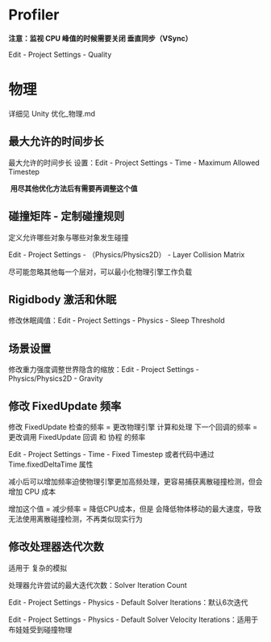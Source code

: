 

# Profiler

**注意：监视 CPU 峰值的时候需要关闭 垂直同步（VSync）**

Edit - Project Settings - Quality



# 物理

详细见 Unity 优化_物理.md



## 最大允许的时间步长

最大允许的时间步长 设置：Edit - Project Settings - Time - Maximum Allowed Timestep

​	**用尽其他优化方法后有需要再调整这个值**



## 碰撞矩阵 - 定制碰撞规则

定义允许哪些对象与哪些对象发生碰撞

Edit - Project Settings - （Physics/Physics2D） - Layer Collision Matrix

尽可能忽略其他每一个层对，可以最小化物理引擎工作负载



## Rigidbody 激活和休眠

修改休眠阈值：Edit - Project Settings - Physics - Sleep Threshold



## 场景设置

修改重力强度调整世界隐含的缩放：Edit - Project Settings - Physics/Physics2D - Gravity 



## 修改 FixedUpdate 频率

修改 FixedUpdate 检查的频率 = 更改物理引擎 计算和处理 下一个回调的频率 = 更改调用 FixedUpdate 回调 和 协程 的频率

Edit - Project Settings - Time - Fixed Timestep 或者代码中通过 Time.fixedDeltaTime 属性



减小后可以增加频率迫使物理引擎更加高频处理，更容易捕获离散碰撞检测，但会增加 CPU 成本

增加这个值 = 减少频率 = 降低CPU成本，但是 会降低物体移动的最大速度，导致无法使用离散碰撞检测，不再类似现实行为



## 修改处理器迭代次数

适用于 复杂的模拟

处理器允许尝试的最大迭代次数：Solver Iteration Count

Edit - Project Settings - Physics - Default Solver Iterations：默认6次迭代

Edit - Project Settings - Physics - Default Solver Velocity Iterations：适用于布娃娃受到碰撞物理



